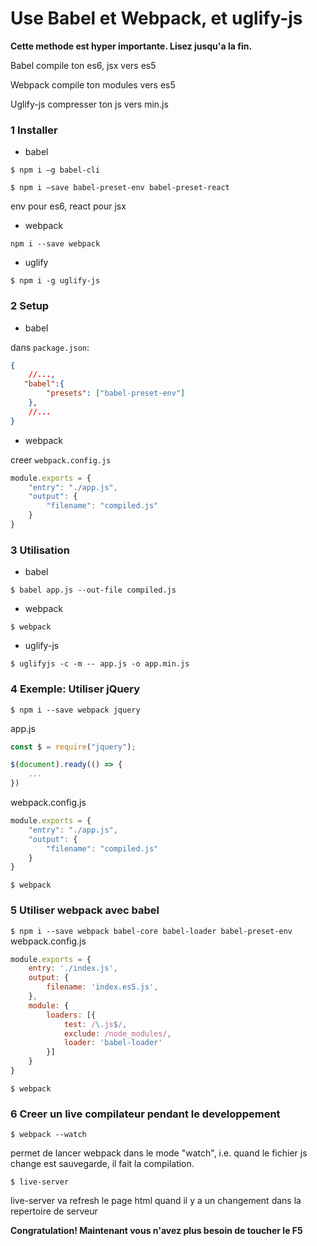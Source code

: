 # Use Babel et Webpack, et uglify-js

**Cette methode est hyper importante. Lisez jusqu'a la fin.**

Babel compile ton es6, jsx vers es5

Webpack compile ton modules vers es5

Uglify-js compresser ton js vers min.js

### 1 Installer

- babel

`$ npm i —g babel-cli`

`$ npm i —save babel-preset-env babel-preset-react`

env pour es6, react pour jsx

- webpack

`npm i --save webpack`

- uglify

`$ npm i -g uglify-js`

### 2 Setup

- babel

dans `package.json`:

```json
{
    //...,
   "babel":{
    	"presets": ["babel-preset-env"]
	},
	//...
}
```

- webpack

creer `webpack.config.js`

```javascript
module.exports = {
    "entry": "./app.js",
    "output": {
        "filename": "compiled.js"
    }
}
```

### 3 Utilisation

- babel

`$ babel app.js --out-file compiled.js`

- webpack

`$ webpack`

- uglify-js

`$ uglifyjs -c -m -- app.js -o app.min.js`

### 4 Exemple: Utiliser jQuery

`$ npm i --save webpack jquery`

app.js

```javascript
const $ = require("jquery");

$(document).ready(() => {
    ...
})
```

webpack.config.js

```javascript
module.exports = {
    "entry": "./app.js",
    "output": {
        "filename": "compiled.js"
    }
}
```

`$ webpack`

### 5 Utiliser webpack avec babel
`$ npm i --save webpack babel-core babel-loader babel-preset-env`
webpack.config.js
```javascript
module.exports = {
    entry: './index.js',
    output: {
        filename: 'index.es5.js',
    },
    module: {
        loaders: [{
            test: /\.js$/,
            exclude: /node_modules/,
            loader: 'babel-loader'
        }]
    }
}
```
`$ webpack`

### 6 Creer un live compilateur pendant le developpement
`$ webpack --watch`

permet de lancer webpack dans le mode "watch", i.e. quand le fichier js change est sauvegarde, il fait la compilation.

`$ live-server`

live-server va refresh le page html quand il y a un changement dans la repertoire de serveur

**Congratulation! Maintenant vous n'avez plus besoin de toucher le F5**

